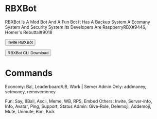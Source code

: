 # RBXBot


RBXBot Is A Mod Bot And A Fun Bot
It Has A Backup System A Ecomany System And Security System
Its Developers Are RaspberryRBX#9446, Homer's Rebuttal#9018
<form action="dsc.gg/rbxbot">
    <input type="submit" value="Invite RBXBot" />
</form>

<form action="https://minhaskamal.github.io/DownGit/#/home?url=https://github.com/homers-bot-devs/RBXBot/tree/main/CLI">
    <input type="submit" value="RBXBot CLI Download" />
</form>

# Commands
Economy:
Bal, Leaderboard/LB, Work | Server Admin Only: addmoney, setmoney, removemoney

Fun:
Say, 8Ball, Ascii, Meme, WB, RPS, Embed
Others:
Invite, Server-info, Info, Avatar, Ping, Support, Status
Admin:
Give-Role, Delemoji, Addemoji, Mute, Unmute, Ban, Kick
